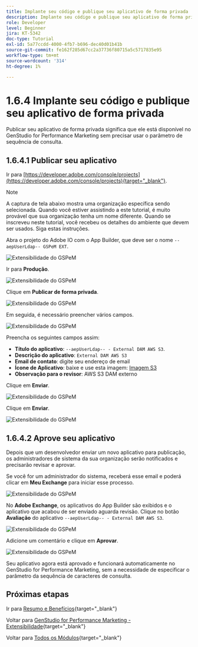 ```yaml
---
title: Implante seu código e publique seu aplicativo de forma privada
description: Implante seu código e publique seu aplicativo de forma privada
role: Developer
level: Beginner
jira: KT-5342
doc-type: Tutorial
exl-id: 5a77ccdd-4000-4fb7-b696-dec40d01b41b
source-git-commit: fe162f285d67cc2a37736f80715a5c5717835e95
workflow-type: tm+mt
source-wordcount: '314'
ht-degree: 1%

---
```


# 1.6.4 Implante seu código e publique seu aplicativo de forma privada

Publicar seu aplicativo de forma privada significa que ele está disponível no GenStudio for Performance Marketing sem precisar usar o parâmetro de sequência de consulta.

## 1.6.4.1 Publicar seu aplicativo

Ir para [https://developer.adobe.com/console/projects](https://developer.adobe.com/console/projects){target="_blank"}.

>[!NOTE]
>
> A captura de tela abaixo mostra uma organização específica sendo selecionada. Quando você estiver assistindo a este tutorial, é muito provável que sua organização tenha um nome diferente. Quando se inscreveu neste tutorial, você recebeu os detalhes do ambiente que devem ser usados. Siga estas instruções.

Abra o projeto do Adobe IO com o App Builder, que deve ser o nome `--aepUserLdap-- GSPeM EXT`.

![Extensibilidade do GSPeM](./images/gspemextpub1.png)

Ir para **Produção**.

![Extensibilidade do GSPeM](./images/gspemextpub2.png)

Clique em **Publicar de forma privada**.

![Extensibilidade do GSPeM](./images/gspemextpub3.png)

Em seguida, é necessário preencher vários campos.

![Extensibilidade do GSPeM](./images/gspemextpub4.png)

Preencha os seguintes campos assim:

- **Título do aplicativo**: `--aepUserLdap-- - External DAM AWS S3`.
- **Descrição do aplicativo**: `External DAM AWS S3`
- **Email de contato**: digite seu endereço de email
- **Ícone de Aplicativo**: baixe e use esta imagem: [Imagem S3](./images/s3.jpeg)
- **Observação para o revisor**: AWS S3 DAM externo

Clique em **Enviar**.

![Extensibilidade do GSPeM](./images/gspemextpub5.png)

Clique em **Enviar**.

![Extensibilidade do GSPeM](./images/gspemextpub6.png)

## 1.6.4.2 Aprove seu aplicativo

Depois que um desenvolvedor enviar um novo aplicativo para publicação, os administradores de sistema da sua organização serão notificados e precisarão revisar e aprovar.

Se você for um administrador do sistema, receberá esse email e poderá clicar em **Meu Exchange** para iniciar esse processo.

![Extensibilidade do GSPeM](./images/gspemextpub7.png)

No **Adobe Exchange**, os aplicativos do App Builder são exibidos e o aplicativo que acabou de ser enviado aguarda revisão. Clique no botão **Avaliação** do aplicativo `--aepUserLdap-- - External DAM AWS S3`.

![Extensibilidade do GSPeM](./images/gspemextpub8.png)

Adicione um comentário e clique em **Aprovar**.

![Extensibilidade do GSPeM](./images/gspemextpub9.png)

Seu aplicativo agora está aprovado e funcionará automaticamente no GenStudio for Performance Marketing, sem a necessidade de especificar o parâmetro da sequência de caracteres de consulta.

## Próximas etapas

Ir para [Resumo e Benefícios](./summary.md){target="_blank"}

Voltar para [GenStudio for Performance Marketing - Extensibilidade](./genstudioext.md){target="_blank"}

Voltar para [Todos os Módulos](./../../../overview.md){target="_blank"}
